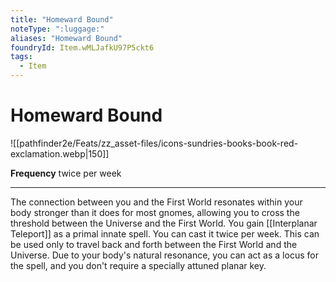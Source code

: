 ```yaml
---
title: "Homeward Bound"
noteType: ":luggage:"
aliases: "Homeward Bound"
foundryId: Item.wMLJafkU97P5ckt6
tags:
  - Item
---
```


# Homeward Bound
![[pathfinder2e/Feats/zz_asset-files/icons-sundries-books-book-red-exclamation.webp|150]]

**Frequency** twice per week

* * *

The connection between you and the First World resonates within your body stronger than it does for most gnomes, allowing you to cross the threshold between the Universe and the First World. You gain [[Interplanar Teleport]] as a primal innate spell. You can cast it twice per week. This can be used only to travel back and forth between the First World and the Universe. Due to your body's natural resonance, you can act as a locus for the spell, and you don't require a specially attuned planar key.
